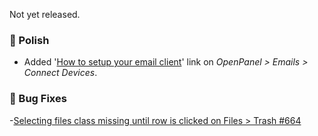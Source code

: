 Not yet released.

### 💅 Polish
- Added '[How to setup your email client](/docs/articles/email/how-to-setup-your-email-client)' link on *OpenPanel > Emails > Connect Devices*.

### 🐛 Bug Fixes
-[Selecting files class missing until row is clicked on Files > Trash #664](https://github.com/stefanpejcic/OpenPanel/issues/664)
